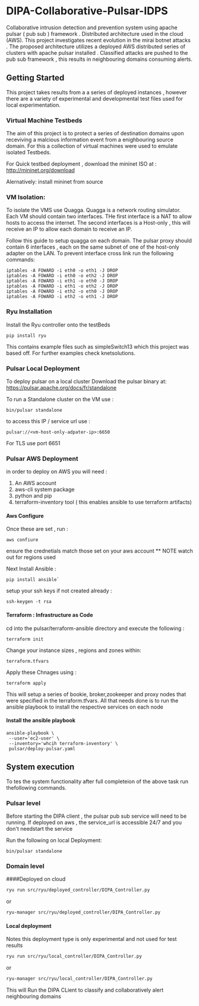# DIPA-Collaborative-Pulsar-IDPS
Collaborative intrusion detection and prevention system using apache pulsar ( pub sub ) framework . Distributed architecture used in the cloud (AWS). This project investigates recent evolution in the mirai botnet attacks . The proposed architecture utilizes a deployed AWS distributed series of clusters with apache pulsar installed . Classified attacks are pushed to the pub sub framework , this results in neighbouring domains consuming alerts.

## Getting Started
This project takes results from a a series of deployed instances , however there are a variety of experimental and developmental test files used for local experimentation. 

### Virtual Machine Testbeds
The aim of this project is to protect a series of destination domains upon receviving a malcious information event from a enighbouring source domain. For this a collection of virtual machines were used to emulate isolated Testbeds. 

For Quick testbed deployment , download the mininet ISO at :
http://mininet.org/download

Alernatively:
install mininet from source 

### VM Isolation:
To isolate the VMS use Quagga. Quagga is a network routing simulator. Each VM should contain two interfaces. THe first interface is a NAT to allow hosts to access the internet. The second interfaces is a Host-only , this will receive an IP to allow each domain to receive an IP.

Follow this guide to setup quagga on each domain. The pulsar proxy should contain 6 interfaces , each on the same subnet of one of the host-only adapter on the LAN. To prevent interface cross link run the following commands: 

``` 
iptables -A FOWARD -i eth0 -o eth1 -J DROP
iptables -A FOWARD -i eth0 -o eth2 -J DROP
iptables -A FOWARD -i eth1 -o eth0 -J DROP
iptables -A FOWARD -i eth1 -o eth2 -J DROP
iptables -A FOWARD -i eth2 -o eth0 -J DROP
iptables -A FOWARD -i eth2 -o eth1 -J DROP
```


### Ryu Installation
Install the Ryu controller onto the testBeds

```
pip install ryu
```
This contains example files such as simpleSwitch13 which this project was based off. For further examples check knetsolutions.

### Pulsar Local Deployment
To deploy pulsar on a local cluster Download the pulsar binary at:
https://pulsar.apache.org/docs/fr/standalone

To run a Standalone cluster on the VM use :

```
bin/pulsar standalone 
```

to access this IP / service url use :

```
pulsar://<vm-host-only-adpater-ip>:6650
```

For TLS use port 6651

### Pulsar AWS Deployment
in order to deploy on AWS you will need :
1) An AWS account
2) aws-cli system package
3) python and pip
4) terraform-inventory tool ( this enables ansible to use terraform artifacts)

#### Aws Configure
Once these are set , run :
```
aws confiure
```

ensure the crednetials match those set on your aws account
** NOTE watch out for regions used

Next Install Ansible :
```
pip install ansible`
```

setup your ssh keys if not created already :
```
ssh-keygen -t rsa
```

#### Terraform : Infrastructure as Code
cd into the pulsar/terraform-ansible directory and execute the following :
```
terraform init
```

Change your instance sizes , regions and zones within:
```
terraform.tfvars
```

Apply these Chnages using :
```
terraform apply
```

This will setup a series of bookie, broker,zookeeper and proxy nodes that were specified in the terraform.tfvars. All that needs done is to run the ansible playbook to install the respective services on each node 

#### Install the ansible playbook
```
ansible-playbook \
 --user='ec2-user' \
 --inventory='whcih terraform-inventory' \
 pulsar/deploy-pulsar.yaml
```

## System execution 
To tes the system functionality after full completeion of the above task run thefollowing commands.

### Pulsar level
Before starting the DIPA client , the pulsar pub sub service will need to be running. If deployed on aws , the service_url is accessible 24/7 and you don't needstart the service

Run the following on local Deployment:

```
bin/pulsar standalone 
```





### Domain level

####Deployed on cloud
```bash
ryu run src/ryu/deployed_controller/DIPA_Controller.py
```
or
```bash
ryu-manager src/ryu/deployed_controller/DIPA_Controller.py
```

#### Local deployment
Notes this deployment type is only experimental and not used for test results
```bash
ryu run src/ryu/local_controller/DIPA_Controller.py
```
or
```bash
ryu-manager src/ryu/local_controller/DIPA_Controller.py
```


This will Run the DIPA CLient to classify and collaboratively alert neighbouring domains


